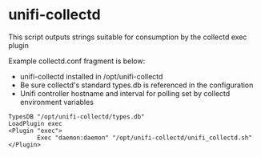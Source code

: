 unifi-collectd
==============
This script outputs strings suitable for consumption by the collectd exec plugin

Example collectd.conf fragment is below:
* unifi-collectd installed in /opt/unifi-collectd
* Be sure collectd's standard types.db is referenced in the configuration
* Unifi controller hostname and interval for polling set by collectd environment variables

```
TypesDB "/opt/unifi-collectd/types.db"
LoadPlugin exec
<Plugin "exec">
        Exec "daemon:daemon" "/opt/unifi-collectd/unifi_collectd.sh"
</Plugin>
```
